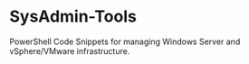# SysAdmin-Tools
PowerShell Code Snippets for managing Windows Server and vSphere/VMware infrastructure. 

